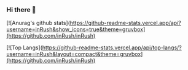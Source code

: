 ### Hi there 👋

<!--
**inRush/inRush** is a ✨ _special_ ✨ repository because its `README.md` (this file) appears on your GitHub profile.

Here are some ideas to get you started:

- 🔭 I’m currently working on ...
- 🌱 I’m currently learning ...
- 👯 I’m looking to collaborate on ...
- 🤔 I’m looking for help with ...
- 💬 Ask me about ...
- 📫 How to reach me: ...
- 😄 Pronouns: ...
- ⚡ Fun fact: ...
-->

[![Anurag's github stats](https://github-readme-stats.vercel.app/api?username=inRush&show_icons=true&theme=gruvbox](https://github.com/inRush/inRush)

[![Top Langs](https://github-readme-stats.vercel.app/api/top-langs/?username=inRush&layout=compact&theme=gruvbox](https://github.com/inRush/inRush)
